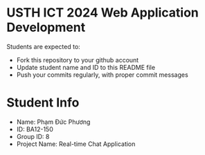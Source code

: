 USTH ICT 2024 Web Application Development
=====================================================

Students are expected to:

* Fork this repository to your github account
* Update student name and ID to this README file
* Push your commits regularly, with proper commit messages

Student Info
=======================

* Name: Phạm Đức Phương
* ID: BA12-150
* Group ID: 8
* Project Name: Real-time Chat Application

